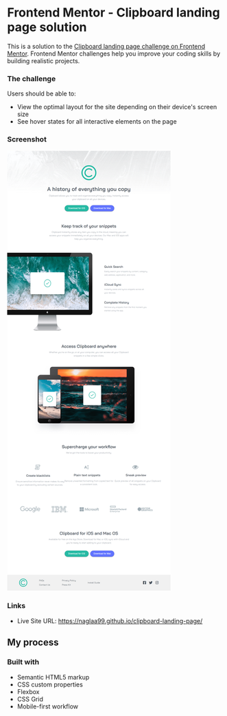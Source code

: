# Frontend Mentor - Clipboard landing page solution

This is a solution to the [Clipboard landing page challenge on Frontend Mentor](https://www.frontendmentor.io/challenges/clipboard-landing-page-5cc9bccd6c4c91111378ecb9). Frontend Mentor challenges help you improve your coding skills by building realistic projects.

### The challenge

Users should be able to:

- View the optimal layout for the site depending on their device's screen size
- See hover states for all interactive elements on the page

### Screenshot

![](./images/desk.png)

### Links

- Live Site URL:  https://naglaa99.github.io/clipboard-landing-page/

## My process

### Built with

- Semantic HTML5 markup
- CSS custom properties
- Flexbox
- CSS Grid
- Mobile-first workflow
